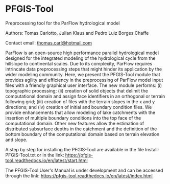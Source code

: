 # PFGIS-Tool
Preprocessing tool for the ParFlow hydrological model

Authors: Tomas Carlotto, Julian Klaus and Pedro Luiz Borges Chaffe

Contact email: thomas.carl@hotmail.com

ParFlow is an open-source high performance parallel hydrological model designed for the integrated modeling of the hydrological cycle from the hillslope to continental scales. Due to its complexity, ParFlow requires intrincate data preprocessing steps that might hinder its application by the wider modeling community. Here, we present the PFGIS-Tool module that provides agility and efficiency in the preprocessing of ParFlow model input files with a friendly graphical user interface. The new module performs: (i) topographic processing; (ii) creation of solid objects that delimit the computational domain and assign face identifiers in an orthogonal or terrain following grid; (iii) creation of files with the terrain slopes in the x and y directions; and (iv) creation of initial and boundary condition files. We provide enhancements that allow modeling of lake catchments with the insertion of multiple boundary conditions into the top face of the computational domain. Other new features allow the estimation of distributed subsurface depths in the catchment and the definition of the bottom boundary of the computational domain based on terrain elevation and slope.

A step by step for installing the PFGIS-Tool are available in the file Install-PFGIS-Tool.txt or in the link: https://pfgis-tool.readthedocs.io/en/latest/start.html

The PFGIS-Tool User's Manual is under development and can be accessed through the link: https://pfgis-tool.readthedocs.io/en/latest/index.html

